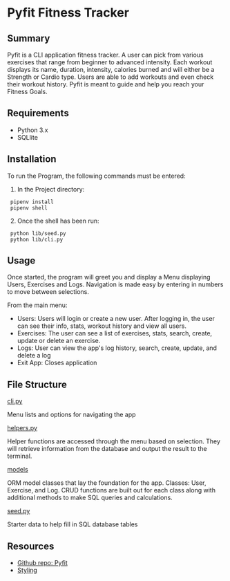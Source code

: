 # Pyfit Fitness Tracker

## Summary


Pyfit is a CLI application fitness tracker. A user can pick from various exercises that range from beginner to advanced intensity. Each workout displays its name, duration, intensity, calories burned and will either be a Strength or Cardio type. Users are able to add workouts and even check their workout history. Pyfit is meant to guide and help you reach your Fitness Goals. 

## Requirements
- Python 3.x
- SQLlite


## Installation

To run the Program, the following commands must be entered:  

1. In the Project directory:
```
 pipenv install 
 pipenv shell    
```
2. Once the shell has been run: 

```
 python lib/seed.py 
 python lib/cli.py 
```
## Usage  
Once started, the program will greet you and display a Menu displaying Users, Exercises and Logs. Navigation is made easy by entering in numbers to move between selections.

From the main menu:
- Users: Users will login or create a new user. After logging in, the user can see their info, stats, workout history and view all users.
- Exercises: The user can see a list of exercises, stats, search, create, update or delete an exercise.
- Logs: User can view the app's log history, search, create, update, and delete a log
- Exit App: Closes application

## File Structure

[cli.py](https://github.com/axb052a/P3---Python-Project-/blob/main/lib/cli.py)

Menu lists and options for navigating the app

[helpers.py](https://github.com/axb052a/P3---Python-Project-/blob/main/lib/helpers.py)

Helper functions are accessed through the menu based on selection. They will retrieve information from the database and output the result to the terminal.

[models](https://github.com/axb052a/P3---Python-Project-/tree/main/lib/models)

ORM model classes that lay the foundation for the app. Classes: User, Exercise, and Log. CRUD functions are built out for each class along with additional methods to make SQL queries and calculations.

[seed.py](https://github.com/axb052a/P3---Python-Project-/blob/main/lib/seed.py)

Starter data to help fill in SQL database tables

## Resources

- [Github repo: Pyfit](https://github.com/axb052a/P3---Python-Project-)
- [Styling](https://sparkbyexamples.com/python/print-colored-text-to-the-terminal-in-python/)
